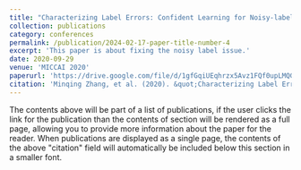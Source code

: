 ```yaml
---
title: "Characterizing Label Errors: Confident Learning for Noisy-labeled Image Segmentation"
collection: publications
category: conferences
permalink: /publication/2024-02-17-paper-title-number-4
excerpt: 'This paper is about fixing the noisy label issue.'
date: 2020-09-29
venue: 'MICCAI 2020'
paperurl: 'https://drive.google.com/file/d/1gfGqiUEqhrzx5Avz1FQf0upLMQGNq0wg/view'
citation: 'Minqing Zhang, et al. (2020). &quot;Characterizing Label Errors: Confident Learning for Noisy-labeled Image Segmentation.&quot; <i>MICCAI 2020</i>. 1(3).'
---
```


The contents above will be part of a list of publications, if the user clicks the link for the publication than the contents of section will be rendered as a full page, allowing you to provide more information about the paper for the reader. When publications are displayed as a single page, the contents of the above "citation" field will automatically be included below this section in a smaller font.
